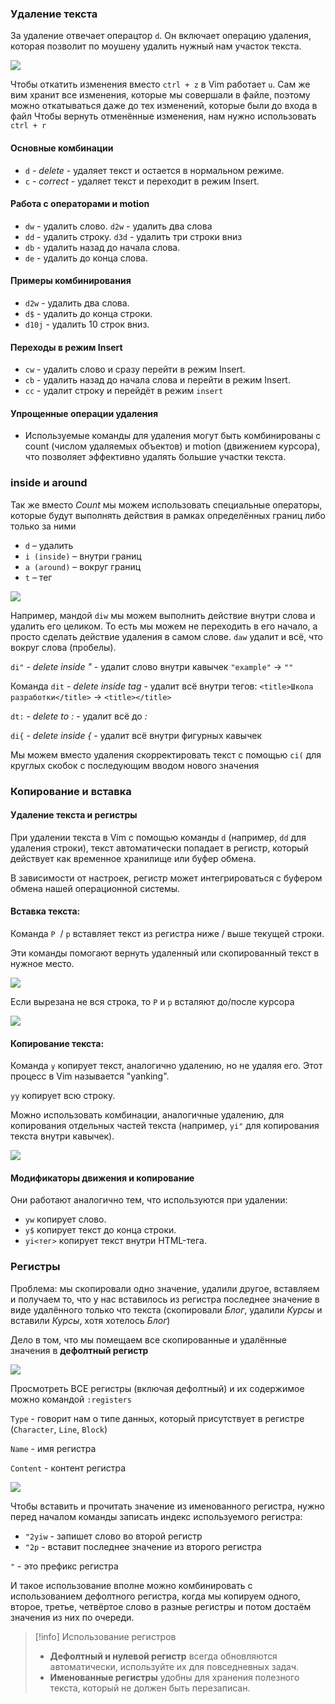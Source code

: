 
### Удаление текста

За удаление отвечает операцтор `d`. Он включает операцию удаления, которая позволит по моушену удалить нужный нам участок текста.

![](../_png/Pasted%20image%2020240904191149.png)

Чтобы откатить изменения вместо `ctrl + z` в Vim работает `u`. Сам же вим хранит все изменения, которые мы совершали в файле, поэтому можно откатываться даже до тех изменений, которые были до входа в файл
Чтобы вернуть отменённые изменения, нам нужно использовать `ctrl + r`

#### Основные комбинации

- `d` - *delete* - удаляет текст и остается в нормальном режиме.
- `c` - *correct* - удаляет текст и переходит в режим Insert.

#### Работа с операторами и motion

- `dw` - удалить слово. `d2w` - удалить два слова
- `dd` - удалить строку. `d3d` - удалить три строки вниз
- `db` - удалить назад до начала слова.
- `de` - удалить до конца слова.

#### Примеры комбинирования

- `d2w` - удалить два слова.
- `d$` - удалить до конца строки.
- `d10j` - удалить 10 строк вниз.

#### Переходы в режим Insert

- `cw` - удалить слово и сразу перейти в режим Insert.
- `cb` - удалить назад до начала слова и перейти в режим Insert.
- `cc` - удалит строку и перейдёт в режим `insert`

#### Упрощенные операции удаления

- Используемые команды для удаления могут быть комбинированы с count (числом удаляемых объектов) и motion (движением курсора), что позволяет эффективно удалять большие участки текста.

### inside и around

Так же вместо *Count* мы можем использовать специальные операторы, которые будут выполнять действия в рамках определённых границ либо только за ними

- `d` – удалить
- `i (inside)` – внутри границ
- `a (around)` – вокруг границ
- `t` – тег

![](../_png/Pasted%20image%2020240904191216.png)

Например, мандой `diw` мы можем выполнить действие внутри слова и удалить его целиком. То есть мы можем не переходить в его начало, а просто сделать действие удаления в самом слове. `daw` удалит и всё, что вокруг слова (пробелы).

`di"` - *delete inside "* - удалит слово внутри кавычек `"example"` -> `""`

Команда `dit` - *delete inside tag* - удалит всё внутри тегов: `<title>Школа разработки</title>` → `<title></title>`

`dt:` - *delete to :* - удалит всё до *:*

`di{` - *delete inside {* - удалит всё внутри фигурных кавычек

Мы можем вместо удаления скорректировать текст с помощью `ci(` для круглых скобок с последующим вводом нового значения

### Копирование и вставка

#### Удаление текста и регистры

При удалении текста в Vim с помощью команды `d` (например, `dd` для удаления строки), текст автоматически попадает в регистр, который действует как временное хранилище или буфер обмена.

В зависимости от настроек, регистр может интегрироваться с буфером обмена нашей операционной системы.

#### Вставка текста:

Команда `P`  / `p` вставляет текст из регистра ниже / выше текущей строки.

Эти команды помогают вернуть удаленный или скопированный текст в нужное место.

![](../_png/Pasted%20image%2020240915160743.png)

Если вырезана не вся строка, то `P` и `p` всталяют до/после курсора

![](../_png/Pasted%20image%2020240915160828.png)

#### Копирование текста:

Команда `y` копирует текст, аналогично удалению, но не удаляя его. Этот процесс в Vim называется "yanking".

`yy` копирует всю строку.

Можно использовать комбинации, аналогичные удалению, для копирования отдельных частей текста (например, `yi"` для копирования текста внутри кавычек).

![](../_png/Pasted%20image%2020240915161159.png)

#### Модификаторы движения и копирование

Они работают аналогично тем, что используются при удалении:

- `yw` копирует слово.
- `y$` копирует текст до конца строки.
- `yi<тег>` копирует текст внутри HTML-тега.

### Регистры

Проблема: мы скопировали одно значение, удалили другое, вставляем и получаем то, что у нас вставилось из регистра последнее значение в виде удалённого только что текста (скопировали *Блог*, удалили *Курсы* и вставили *Курсы*, хотя хотелось *Блог*)

Дело в том, что мы помещаем все скопированные и удалённые значения в **дефолтный регистр**

![](../_png/Pasted%20image%2020240915162206.png)

Просмотреть ВСЕ регистры (включая дефолтный) и их содержимое можно командой `:registers`

`Type` - говорит нам о типе данных, который присутствует в регистре (`Character`, `Line`, `Block`) 

`Name` - имя регистра

`Content` - контент регистра

![](../_png/Pasted%20image%2020240915162708.png)

Чтобы вставить и прочитать значение из именованного регистра, нужно перед началом команды записать индекс используемого регистра:
- `"2yiw` - запишет слово во второй регистр
- `"2p` - вставит последнее значение из второго регистра

`"` - это префикс регистра

И такое использование вполне можно комбинировать с использованием дефолтного регистра, когда мы копируем одного, второе, третье, четвёртое слово в разные регистры и потом достаём значения из них по очереди.

>[!info] Использование регистров
>- **Дефолтный и нулевой регистр** всегда обновляются автоматически, используйте их для повседневных задач.
> - **Именованные регистры** удобны для хранения полезного текста, который не должен быть перезаписан.